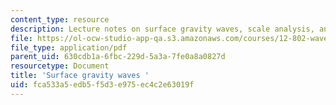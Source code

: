 ```yaml
---
content_type: resource
description: Lecture notes on surface gravity waves, scale analysis, and linear solutions.
file: https://ol-ocw-studio-app-qa.s3.amazonaws.com/courses/12-802-wave-motion-in-the-ocean-and-the-atmosphere-spring-2008/fca533a5edb5f5d3e975ec4c2e63019f_MIT12_802S08_lec03.pdf
file_type: application/pdf
parent_uid: 630cdb1a-6fbc-229d-5a3a-7fe0a8a0827d
resourcetype: Document
title: 'Surface gravity waves '
uid: fca533a5-edb5-f5d3-e975-ec4c2e63019f
---
```

